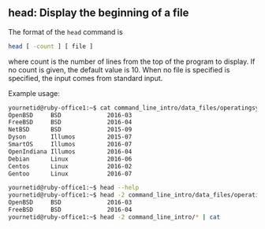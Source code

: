 ## head: Display the beginning of a file

The format of the `head` command is

```bash
head [ -count ] [ file ]
```
where count is the number of lines from the top of the program to display. If no count is given, the default value is 10. When no file is specified is specified, the input comes from standard input.

Example usage:

```bash
yournetid@ruby-office1:~$ cat command_line_intro/data_files/operatingsystemlist
OpenBSD     BSD             2016-03
FreeBSD     BSD             2016-04
NetBSD      BSD             2015-09
Dyson       Illumos         2015-07
SmartOS     Illumos         2016-07
OpenIndiana Illumos         2016-04
Debian      Linux           2016-06
Centos      Linux           2016-02
Gentoo      Linux           2016-07
```

```bash
yournetid@ruby-office1:~$ head --help
yournetid@ruby-office1:~$ head -2 command_line_intro/data_files/operatingsystemlist
OpenBSD     BSD             2016-03
FreeBSD     BSD             2016-04
yournetid@ruby-office1:~$ head -2 command_line_intro/* | cat
```
